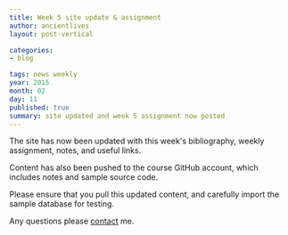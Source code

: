 ```yaml
---
title: Week 5 site update & assignment
author: ancientlives
layout: post-vertical

categories:
- blog

tags: news weekly
year: 2015
month: 02
day: 11
published: true
summary: site updated and week 5 assignment now posted
---
```


The site has now been updated with this week's bibliography, weekly assignment, notes, and useful links.

Content has also been pushed to the course GitHub account, which includes notes and sample source code. 

Please ensure that you pull this updated content, and carefully import the sample database for testing.

Any questions please [contact](/contact) me.